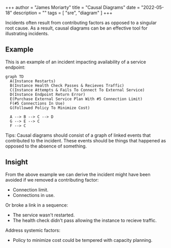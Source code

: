 +++
author = "James Moriarty"
title = "Causal Diagrams"
date = "2022-05-18"
description = ""
tags = [
  "sre",
  "diagram"
]
+++

Incidents often result from contributing factors as opposed to a singular root cause. As a result, causal diagrams can be an effective tool for illustrating incidents.

## Example

This is an example of an incident impacting availability of a service endpoint:

```mermaid
graph TD
  A(Instance Restarts)
  B(Instance Health Check Passes & Recieves Traffic)
  C(Instance Attempts & Fails To Connect To External Service)
  D(Instance Endpoint Return Error)
  E(Purchase External Service Plan With #5 Connection Limit)
  F(#5 Connections In Use)
  G(Followed Policy To Minimize Cost)
  
  A --> B --> C --> D
  G --> E --> C
  F --> C
```
Tips: Causal diagrams should consist of a graph of linked events that contributed to the incident. These events should be things that happened as opposed to the absence of something.

## Insight

From the above example we can derive the incident might have been avoided if we removed a contributing factor:
* Connection limit.
* Connections in use.

Or broke a link in a sequence:
* The service wasn't restarted.
* The health check didn't pass allowing the instance to recieve traffic.

Address systemic factors:
* Policy to minimize cost could be tempered with capacity planning.